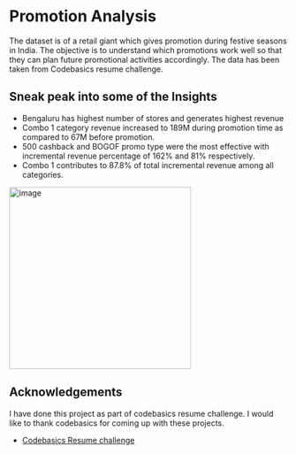 
# Promotion Analysis

The dataset is of a retail giant which gives promotion during festive seasons in India. The objective is to understand which promotions work well so that they can plan future promotional activities accordingly. The data has been taken from Codebasics resume challenge.


## Sneak peak into some of the Insights

- Bengaluru has highest number of stores and generates highest revenue
- Combo 1 category revenue increased to 189M during promotion time as compared to 67M before promotion.
- 500 cashback and BOGOF promo type were the most effective with incremental revenue percentage of 162% and 81% respectively. 
- Combo 1 contributes to 87.8% of total incremental revenue among all categories.  

<img width="329" alt="image" src="https://github.com/SuhasTantri/Promotion-and-sales-analysis/assets/88608896/4d529f23-ceb1-49f2-8637-f903e7c952cf">




## Acknowledgements

I have done this project as part of codebasics resume challenge.
I would like to thank codebasics for coming up with these projects.

 - [Codebasics Resume challenge](https://codebasics.io/challenge/codebasics-resume-project-challenge)


